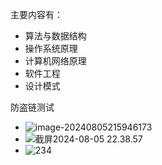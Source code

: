 主要内容有：

- 算法与数据结构
- 操作系统原理
- 计算机网络原理
- 软件工程
- 设计模式


防盗链测试
- ![image-20240805215946173](https://heixiong-1257166700.cos.ap-shanghai.myqcloud.com/md/202408052159077.png)
- ![截屏2024-08-05 22.38.57](https://heixiong-1257166700.cos.ap-shanghai.myqcloud.com/md/202408052239311.png)
- ![234](https://heixiong-1257166700.cos.ap-shanghai.myqcloud.com/md/202408052239311.png)
